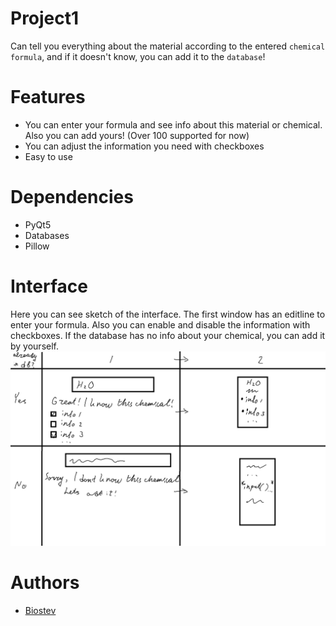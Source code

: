 # Project1
Can tell you everything about the material according to the entered `chemical formula`, and if it doesn't know, you can add it to the `database`!

# Features
- You can enter your formula and see info about this material or chemical. Also you can add yours! (Over 100 supported for now)
- You can adjust the information you need with checkboxes
- Easy to use

# Dependencies
- PyQt5
- Databases
- Pillow

# Interface
Here you can see sketch of the interface. The first window has an editline to enter your formula. Also you can enable and disable the information with checkboxes. If the database has no info about your chemical, you can add it by yourself.
![interface sketch](https://github.com/Biostev/Project1/blob/main/%D0%94%D1%80%D0%B0%D1%84%D1%82%20%D0%B8%D0%BD%D1%82%D0%B5%D1%80%D1%84%D0%B5%D0%B9%D1%81%D0%B0.png)

# Authors
- [Biostev](https://github.com/Biostev)
